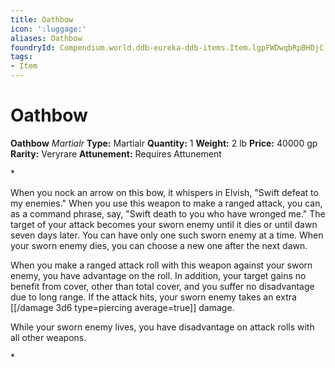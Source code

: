 ```yaml
---
title: Oathbow
icon: ':luggage:'
aliases: Oathbow
foundryId: Compendium.world.ddb-eureka-ddb-items.Item.lgpFWDwqbRpBHDjC
tags:
- Item
---
```


# Oathbow

**Oathbow**
_Martialr_
**Type:** Martialr
**Quantity:** 1
**Weight:** 2 lb
**Price:** 40000 gp
**Rarity:** Veryrare
**Attunement:** Requires Attunement

*<p>When you nock an arrow on this bow, it whispers in Elvish, "Swift defeat to my enemies." When you use this weapon to make a ranged attack, you can, as a command phrase, say, "Swift death to you who have wronged me." The target of your attack becomes your sworn enemy until it dies or until dawn seven days later. You can have only one such sworn enemy at a time. When your sworn enemy dies, you can choose a new one after the next dawn.

When you make a ranged attack roll with this weapon against your sworn enemy, you have advantage on the roll. In addition, your target gains no benefit from cover, other than total cover, and you suffer no disadvantage due to long range. If the attack hits, your sworn enemy takes an extra  [[/damage 3d6 type=piercing average=true]] damage.

While your sworn enemy lives, you have disadvantage on attack rolls with all other weapons.</p>*